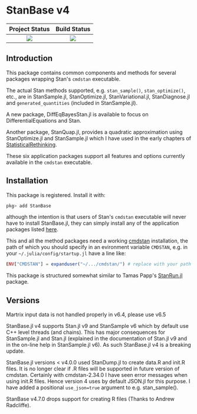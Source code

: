 # StanBase v4

| **Project Status**          |  **Build Status** |
|:---------------------------:|:-----------------:|
|![][project-status-img] | ![][CI-build] |

[docs-dev-img]: https://img.shields.io/badge/docs-dev-blue.svg
[docs-dev-url]: https://stanjulia.github.io/StanBase.jl/latest

[docs-stable-img]: https://img.shields.io/badge/docs-stable-blue.svg
[docs-stable-url]: https://stanjulia.github.io/StanBase.jl/stable

[CI-build]: https://github.com/stanjulia/StanBase.jl/workflows/CI/badge.svg?branch=master

[issues-url]: https://github.com/stanjulia/StanBase.jl/issues

[project-status-img]: https://img.shields.io/badge/lifecycle-stable-green.svg

## Introduction

This package contains common components and methods for several packages wrapping Stan's `cmdstan` executable. 

The actual Stan methods supported, e.g. `stan_sample()`,  `stan_optimize()`, etc., are in StanSample.jl, StanOptimize.jl, StanVariational.jl, StanDiagnose.jl and `generated_quantities` (included in StanSample.jl). 

A new package, DiffEqBayesStan.jl is available to focus on DifferentialEquations and Stan.

Another package, StanQuap.jl, provides a quadratic approximation using StanOptimize.jl and StanSample.jl which I have used in the early chapters of [StatisticalRethinking](https://github.com/StatisticalRethinkingJulia).

These six application packages support all features and options currently available in the `cmdstan` executable.

## Installation

This package is registered. Install it with:
```Julia
pkg> add StanBase
```
although the intention is that users of Stan's `cmdstan` executable will never have to install StanBase.jl, they can simply install any of the application packages listed [here](https://github.com/StanJulia). 

This and all the method packages need a working [cmdstan](https://mc-stan.org/users/interfaces/cmdstan.html) installation, the path of which you should specify in an evironment variable `CMDSTAN`, e.g. in your `~/.julia/config/startup.jl` have a line like:
```julia
ENV["CMDSTAN"] = expanduser("~/.../cmdstan/") # replace with your path
```
This package is structured somewhat similar to Tamas Papp's [StanRun.jl](https://github.com/tpapp/StanRun.jl) package. 

## Versions

Martrix input data is not handled properly in v6.4, please use v6.5

StanBase.jl v4 supports Stan.jl v9 and StanSample v6 which by default use C++ level threads (and chains). This has major consequences for StanSample.jl and Stan.jl (explained in the documentation of Stan.jl v9 and in the on-line help in StanSample.jl v6). As such StanBase.jl v4 is a breaking update.

StanBase.jl versions < v4.0.0 used StanDump.jl to create data.R and init.R files. It is no longer clear if .R files will be supported in future version of cmdstan. Certainly with cmdstan-2.34.0 I have seen error messages when using init.R files. Hence version 4 uses by default JSON.jl for this purpose. I have added a positional `use_json=true` argument to e.g. stan_sample().

StanBase v4.7.0 drops support for creating R files (Thanks to Andrew Radcliffe).


